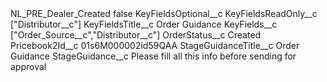 <?xml version="1.0" encoding="UTF-8"?>
<CustomMetadata xmlns="http://soap.sforce.com/2006/04/metadata" xmlns:xsi="http://www.w3.org/2001/XMLSchema-instance" xmlns:xsd="http://www.w3.org/2001/XMLSchema">
    <label>NL_PRE_Dealer_Created</label>
    <protected>false</protected>
    <values>
        <field>KeyFieldsOptional__c</field>
        <value xsi:nil="true"/>
    </values>
    <values>
        <field>KeyFieldsReadOnly__c</field>
        <value xsi:type="xsd:string">[&quot;Distributor__c&quot;]</value>
    </values>
    <values>
        <field>KeyFieldsTitle__c</field>
        <value xsi:type="xsd:string">Order Guidance</value>
    </values>
    <values>
        <field>KeyFields__c</field>
        <value xsi:type="xsd:string">[&quot;Order_Source__c&quot;,&quot;Distributor__c&quot;]</value>
    </values>
    <values>
        <field>OrderStatus__c</field>
        <value xsi:type="xsd:string">Created</value>
    </values>
    <values>
        <field>Pricebook2Id__c</field>
        <value xsi:type="xsd:string">01s6M000002id59QAA</value>
    </values>
    <values>
        <field>StageGuidanceTitle__c</field>
        <value xsi:type="xsd:string">Order Guidance</value>
    </values>
    <values>
        <field>StageGuidance__c</field>
        <value xsi:type="xsd:string">Please fill all this info before sending for approval</value>
    </values>
</CustomMetadata>
